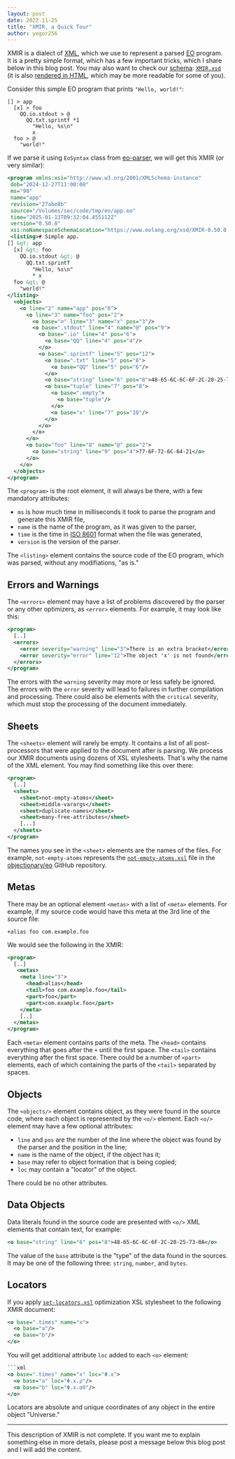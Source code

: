 ```yaml
---
layout: post
date: 2022-11-25
title: "XMIR, a Quick Tour"
author: yegor256
---
```


XMIR is a dialect of [XML](https://en.wikipedia.org/wiki/XML),
which we use to represent a parsed
[EO](https://www.eolang.org) program. It is a pretty simple format,
which has a few
important tricks, which I share below in this blog post. You may
also want to check our [schema](https://en.wikipedia.org/wiki/XML_schema):
[`XMIR.xsd`][xsd]
(it is also [rendered in HTML](https://www.eolang.org/XMIR.html),
which may be more readable for some of you).

<!--more-->

Consider this simple EO program that prints `"Hello, world!"`:

```
[] > app
  [x] > foo
    QQ.io.stdout > @
      QQ.txt.sprintf *1
        "Hello, %s\n"
        x
  foo > @
    "world!"
```

If we parse it using `EoSyntax` class from [eo-parser],
we will get this XMIR (or very similar):

```xml
<program xmlns:xsi="http://www.w3.org/2001/XMLSchema-instance"
 dob="2024-12-27T11:00:08"
 ms="98"
 name="app"
 revision="27abe8b"
 source="/Volumes/sec/code/tmp/eo/app.eo"
 time="2025-01-13T09:32:04.455112Z"
 version="0.50.0"
 xsi:noNamespaceSchemaLocation="https://www.eolang.org/xsd/XMIR-0.50.0.xsd">
 <listing># Simple app.
[] &gt; app
  [x] &gt; foo
    QQ.io.stdout &gt; @
      QQ.txt.sprintf
        "Hello, %s\n"
        * x
  foo &gt; @
    "world!"
</listing>
  <objects>
    <o line="2" name="app" pos="0">
      <o line="3" name="foo" pos="2">
        <o base="∅" line="3" name="x" pos="3"/>
        <o base=".stdout" line="4" name="@" pos="9">
          <o base=".io" line="4" pos="6">
            <o base="QQ" line="4" pos="4"/>
          </o>
          <o base=".sprintf" line="5" pos="12">
            <o base=".txt" line="5" pos="8">
              <o base="QQ" line="5" pos="6"/>
            </o>
            <o base="string" line="6" pos="8">48-65-6C-6C-6F-2C-20-25-73-0A</o>
            <o base="tuple" line="7" pos="8">
              <o base=".empty">
                <o base="tuple"/>
              </o>
              <o base="x" line="7" pos="10"/>
            </o>
          </o>
        </o>
      </o>
      <o base="foo" line="8" name="@" pos="2">
        <o base="string" line="9" pos="4">77-6F-72-6C-64-21</o>
      </o>
    </o>
  </objects>
</program>
```

The `<program>` is the root element, it will always be there, with
a few mandatory attributes:

* `ms` is how much time in milliseconds it took to parse the program
and generate this XMIR file,
* `name` is the name of the program, as it was given to the parser,
* `time` is the time in [ISO 8601] format when the file was generated,
* `version` is the version of the parser.

The `<listing>` element contains the source code of the EO program,
which was parsed, without any modifiations, "as is."

## Errors and Warnings

The `<errors>` element may have a list of problems discovered by the
parser or any other optimizers, as `<error>` elements.
For example, it may look like this:

```xml
<program>
  [..]
  <errors>
    <error severity="warning" line="3">There is an extra bracket</error>
    <error severity="error" line="12">The object 'x' is not found</error>
  </errors>
</program>
```

The errors with the `warning` severity may more or less safely be ignored. The
  errors with the `error` severity will lead to failures in further compilation
  and processing. There could also be elements with the `critical` severity,
  which must stop the processing of the document immediately.

## Sheets

The `<sheets>` element will rarely be empty. It contains a list of all
  post-processors that were applied to the document after is parsing.
  We process our XMIR documents using dozens of XSL stylesheets. That's why
  the name of the XML element. You may find something like this over there:

```xml
<program>
  [..]
  <sheets>
    <sheet>not-empty-atoms</sheet>
    <sheet>middle-varargs</sheet>
    <sheet>duplicate-names</sheet>
    <sheet>many-free-attributes</sheet>
    [...]
  </sheets>
</program>
```

The names you see in the `<sheet>` elements are the names of the files.
  For example, `not-empty-atoms` represents the
  [`not-empty-atoms.xsl`] file
  in the [objectionary/eo](https://github.com/objectionary/eo) GitHub repository.

## Metas

There may be an optional element `<metas>` with a list of `<meta>` elements.
  For example, if my source code would have this meta at the 3rd
  line of the source file:

```
+alias foo com.example.foo
```

We would see the following in the XMIR:

```xml
<program>
  [..]
   <metas>
    <meta line="3">
      <head>alias</head>
      <tail>foo com.example.foo</tail>
      <part>foo</part>
      <part>com.example.foo</part>
    </meta>
    [..]
  </metas>
</program>
```

Each `<meta>` element contains parts of the meta. The `<head>`
  contains everything that goes after the `+` until the first space.
  The `<tail>` contains everything after the first space. There could
  be a number of `<part>` elements, each of which containing the parts
  of the `<tail>` separated by spaces.

## Objects

The `<objects/>` element contains object, as they were found in the source
  code, where each object is represented by the `<o/>` element.
  Each `<o/>` element may have a few optional attributes:

* `line` and `pos` are the number of the line where the object
was found by the parser and the position in the line;
* `name` is the name of the object, if the object has it;
* `base` may refer to object formation that is being copied;
* `loc` may contain a "locator" of the object.

There could be no other attributes.

## Data Objects

Data literals found in the source code are presented with `<o/>` XML elements
  that contain text, for example:

```xml
<o base="string" line="6" pos="8">48-65-6C-6C-6F-2C-20-25-73-0A</o>
```

The value of the `base` attribute is the "type" of the data found in the
sources. It may be one of the following three:
`string`, `number`, and `bytes`.

## Locators

If you apply [`set-locators.xsl`] optimization XSL stylesheet to the following
XMIR document:

```xml
<o base=".times" name="x">
  <o base="a"/>
  <o base="b"/>
</o>
```

You will get additional attribute `loc` added to each `<o>` element:

```xml
```xml
<o base=".times" name="x" loc="Φ.x">
  <o base="a" loc="Φ.x.ρ"/>
  <o base="b" loc="Φ.x.α0"/>
</o>
```

Locators are absolute and unique coordinates of any object
in the entire object "Universe."

<hr/>

This description of XMIR is not complete. If you want me to explain
something else in more details, please post a message below this blog post
and I will add the content.

[xsd]: https://raw.githubusercontent.com/objectionary/eo/gh-pages/XMIR.xsd
[eo-parser]: https://github.com/objectionary/eo/tree/master/eo-parser
[ISO 8601]: https://en.wikipedia.org/wiki/ISO_8601
[`not-empty-atoms.xsl`]: https://github.com/objectionary/eo/blob/master/eo-parser/src/main/resources/org/eolang/parser/errors/not-empty-atoms.xsl
[`set-locators.xsl`]: https://github.com/objectionary/eo/blob/master/eo-parser/src/main/resources/org/eolang/parser/set-locators.xsl
